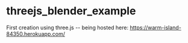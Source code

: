 # threejs_blender_example

First creation using three.js -- being hosted here: https://warm-island-84350.herokuapp.com/

